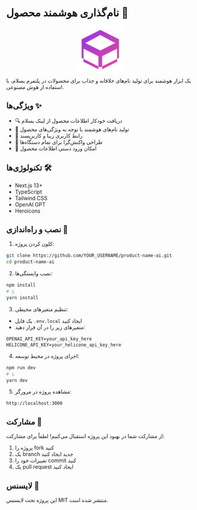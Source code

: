 # نام‌گذاری هوشمند محصول 🚀

<div align="center">
  <img src="public/logo.svg" alt="Product Name AI Logo" width="120" />
</div>

یک ابزار هوشمند برای تولید نام‌های خلاقانه و جذاب برای محصولات در پلتفرم بسلام، با استفاده از هوش مصنوعی.

## ویژگی‌ها ✨

- 🔍 دریافت خودکار اطلاعات محصول از لینک بسلام
- 🎯 تولید نام‌های هوشمند با توجه به ویژگی‌های محصول
- 🎨 رابط کاربری زیبا و کاربرپسند
- 📱 طراحی واکنش‌گرا برای تمام دستگاه‌ها
- 🔄 امکان ورود دستی اطلاعات محصول

## تکنولوژی‌ها 🛠

- Next.js 13+
- TypeScript
- Tailwind CSS
- OpenAI GPT
- Heroicons

## نصب و راه‌اندازی 🚀

1. کلون کردن پروژه:
```bash
git clone https://github.com/YOUR_USERNAME/product-name-ai.git
cd product-name-ai
```

2. نصب وابستگی‌ها:
```bash
npm install
# یا
yarn install
```

3. تنظیم متغیرهای محیطی:
- یک فایل `.env.local` ایجاد کنید
- متغیرهای زیر را در آن قرار دهید:
```env
OPENAI_API_KEY=your_api_key_here
HELICONE_API_KEY=your_helicone_api_key_here
```

4. اجرای پروژه در محیط توسعه:
```bash
npm run dev
# یا
yarn dev
```

5. مشاهده پروژه در مرورگر:
```
http://localhost:3000
```

## مشارکت 🤝

از مشارکت شما در بهبود این پروژه استقبال می‌کنیم! لطفاً برای مشارکت:

1. پروژه را fork کنید
2. یک branch جدید ایجاد کنید
3. تغییرات خود را commit کنید
4. یک pull request ایجاد کنید

## لایسنس 📝

این پروژه تحت لایسنس MIT منتشر شده است.
